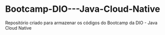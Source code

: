 # Bootcamp-DIO---Java-Cloud-Native
Repositório criado para armazenar os códigos do Bootcamp da DIO - Java Cloud Native
